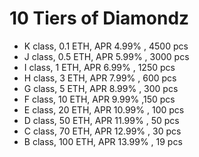 # 10 Tiers of Diamondz

* K class, 0.1 ETH, APR 4.99% , 4500 pcs
* J class, 0.5 ETH, APR 5.99% , 3000 pcs
* I class, 1 ETH, APR 6.99% , 1250 pcs
* H class, 3 ETH, APR 7.99% , 600 pcs
* G class, 5 ETH, APR 8.99% , 300 pcs
* F class, 10 ETH, APR 9.99% ,150 pcs
* E class, 20 ETH, APR 10.99% , 100 pcs
* D class, 50 ETH, APR 11.99% , 50 pcs
* C class, 70 ETH, APR 12.99% , 30 pcs
* B class, 100 ETH, APR 13.99% , 19 pcs

